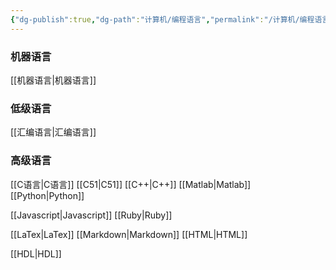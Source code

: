 ```yaml
---
{"dg-publish":true,"dg-path":"计算机/编程语言","permalink":"/计算机/编程语言/","pinned":true,"noteIcon":"","created":"2024-04-16T13:01:27.472+08:00","updated":"2024-04-20T23:15:22.487+08:00"}
---
```


### 机器语言
[[机器语言\|机器语言]]
### 低级语言
[[汇编语言\|汇编语言]]

### 高级语言
[[C语言\|C语言]]
	[[C51\|C51]]
[[C++\|C++]]
[[Matlab\|Matlab]]
[[Python\|Python]]

[[Javascript\|Javascript]]
[[Ruby\|Ruby]]

[[LaTex\|LaTex]]
[[Markdown\|Markdown]]
[[HTML\|HTML]]

[[HDL\|HDL]]


